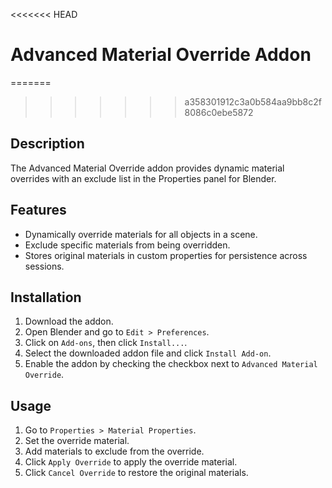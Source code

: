 <<<<<<< HEAD
# Advanced Material Override Addon

=======
>>>>>>> a358301912c3a0b584aa9bb8c2f8086c0ebe5872
## Description
The Advanced Material Override addon provides dynamic material overrides with an exclude list in the Properties panel for Blender.

## Features
- Dynamically override materials for all objects in a scene.
- Exclude specific materials from being overridden.
- Stores original materials in custom properties for persistence across sessions.

## Installation
1. Download the addon.
2. Open Blender and go to `Edit > Preferences`.
3. Click on `Add-ons`, then click `Install...`.
4. Select the downloaded addon file and click `Install Add-on`.
5. Enable the addon by checking the checkbox next to `Advanced Material Override`.

## Usage
1. Go to `Properties > Material Properties`.
2. Set the override material.
3. Add materials to exclude from the override.
4. Click `Apply Override` to apply the override material.
5. Click `Cancel Override` to restore the original materials.
